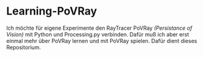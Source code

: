# Learning-PoVRay

Ich möchte für eigene Experimente den RayTracer PoVRay *(Persistance of Vision)* mit Python und Processing.py verbinden. Dafür muß ich aber erst einmal mehr über PoVRay lernen und mit PoVRay spielen. Dafür dient dieses Repositorium.